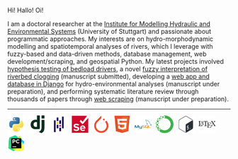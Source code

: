 Hi! Hallo! Oi!

I am a doctoral researcher at the [Institute for Modelling Hydraulic and Environmental Systems](https://www.iws.uni-stuttgart.de/en/) (University of Stuttgart) and passionate about programmatic approaches. My interests are on hydro-morphodynamic modelling and spatiotemporal analyses of rivers, which I leverage with fuzzy-based and data-driven methods, database management, web development/scraping, and geospatial Python. My latest projects involved [hypothesis testing of bedload drivers](https://www.sciencedirect.com/science/article/abs/pii/S0169555X2300168X?via%3Dihub), a novel [fuzzy interpretation of riverbed clogging](https://flusstools.readthedocs.io/en/latest/bedanalyst.html) (manuscript submitted), developing a [web app and database in Django](https://github.com/orgs/riveranalyst/repositories) for hydro-environmental analyses (manuscript under preparation), and performing systematic literature review through thousands of papers through [web scraping](https://github.com/beatriznegreiros/web-scraping-wos) (manuscript under preparation).


---

<img src="https://github.com/devicons/devicon/blob/master/icons/python/python-original.svg" title="Python"  alt="Python" width="40" height="40"/>&nbsp;
<img src="https://github.com/devicons/devicon/blob/master/icons/django/django-plain.svg" title="Django" alt="Django" width="40" height="40"/>&nbsp;
<img src="https://github.com/devicons/devicon/blob/master/icons/pandas/pandas-original.svg" title="Pandas" alt="Pandas" width="40" height="40"/>&nbsp;
<img src="https://github.com/devicons/devicon/blob/master/icons/selenium/selenium-original.svg" title="Selenium" alt="Selenium" width="40" height="40"/>&nbsp;
<img src="https://github.com/devicons/devicon/blob/master/icons/pytorch/pytorch-original.svg" title="Pytorch" alt="Pytorch" width="40" height="40"/>&nbsp;
<img src="https://github.com/devicons/devicon/blob/master/icons/html5/html5-original.svg" title="HTML5" alt="HTML" width="40" height="40"/>&nbsp;
<img src="https://github.com/devicons/devicon/blob/master/icons/mysql/mysql-original-wordmark.svg" title="MySQL"  alt="MySQL" width="40" height="40"/>&nbsp;
<img src="https://github.com/devicons/devicon/blob/master/icons/anaconda/anaconda-original.svg" title="Anaconda" alt="Anaconda" width="40" height="40"/>&nbsp;
<img src="https://github.com/devicons/devicon/blob/master/icons/bash/bash-original.svg" title="Bash" alt="Bash" width="40" height="40"/>&nbsp;
<img src="https://github.com/devicons/devicon/blob/master/icons/latex/latex-original.svg" title="Latex" alt="Latex" width="40" height="40"/>&nbsp;
<img src="https://github.com/devicons/devicon/blob/master/icons/pycharm/pycharm-original.svg" title="Pycharm" alt="Pycharm" width="40" height="40"/>&nbsp;

